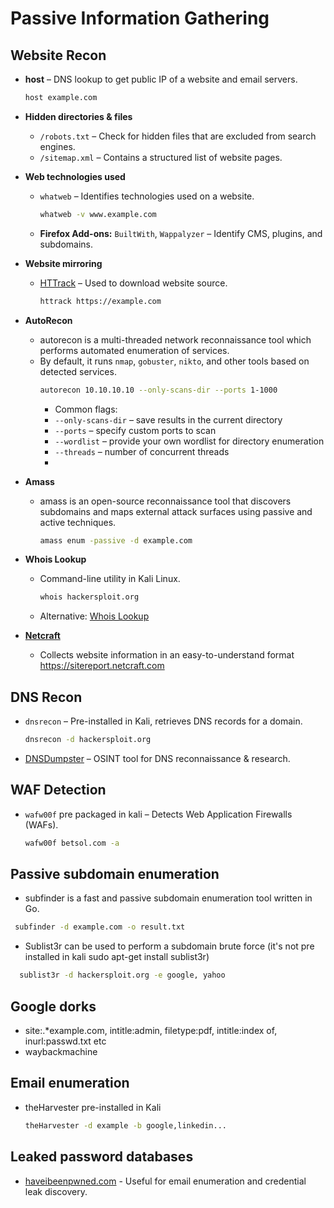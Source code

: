 # Passive Information Gathering

## Website Recon

- **host** – DNS lookup to get public IP of a website and email servers.
  ```sh
  host example.com
  ```

- **Hidden directories & files**  
  - `/robots.txt` – Check for hidden files that are excluded from search engines.
  - `/sitemap.xml` – Contains a structured list of website pages.

- **Web technologies used**  
  - `whatweb` – Identifies technologies used on a website.
    ```sh
    whatweb -v www.example.com
    ```
  - **Firefox Add-ons:** `BuiltWith`, `Wappalyzer` – Identify CMS, plugins, and subdomains.

- **Website mirroring**  
  - [HTTrack](https://www.httrack.com) – Used to download website source.
    ```sh
    httrack https://example.com
    ```
- **AutoRecon** 
  - autorecon is a multi-threaded network reconnaissance tool which performs automated enumeration of services. 
  - By default, it runs `nmap`, `gobuster`, `nikto`, and other tools based on detected services.  
    ```sh
    autorecon 10.10.10.10 --only-scans-dir --ports 1-1000
    ```
    - Common flags:
    - `--only-scans-dir` – save results in the current directory
    - `--ports` – specify custom ports to scan
    - `--wordlist` – provide your own wordlist for directory enumeration
    - `--threads` – number of concurrent threads
    - 
- **Amass**
  - amass is an open-source reconnaissance tool that discovers subdomains and maps external attack surfaces using passive and active techniques.
    ```sh
    amass enum -passive -d example.com
    ```
- **Whois Lookup**  
  - Command-line utility in Kali Linux.
    ```sh
    whois hackersploit.org
    ```
  - Alternative: [Whois Lookup](https://who.is)

- **[Netcraft](https://sitereport.netcraft.com)**  
  - Collects website information in an easy-to-understand format https://sitereport.netcraft.com

## DNS Recon

- `dnsrecon` – Pre-installed in Kali, retrieves DNS records for a domain.
  ```sh
  dnsrecon -d hackersploit.org
  ```
- [DNSDumpster](https://dnsdumpster.com) – OSINT tool for DNS reconnaissance & research.

## WAF Detection

- `wafw00f` pre packaged in kali – Detects Web Application Firewalls (WAFs).
  ```sh
  wafw00f betsol.com -a
  ```

## Passive subdomain enumeration 
- subfinder is a fast and passive subdomain enumeration tool written in Go. 
 ```sh
  subfinder -d example.com -o result.txt
 ```
- Sublist3r can be used to perform a subdomain brute force (it's not pre installed in kali sudo apt-get install sublist3r)
 ```sh
   sublist3r -d hackersploit.org -e google, yahoo
 ```
## Google dorks
- site:.*example.com, intitle:admin, filetype:pdf, intitle:index of, inurl:passwd.txt etc
- waybackmachine

## Email enumeration 
- theHarvester pre-installed in Kali
    ```sh
    theHarvester -d example -b google,linkedin...
    ```
## Leaked password databases
- [haveibeenpwned.com](https://haveibeenpwned.com) - Useful for email enumeration and credential leak discovery. 
